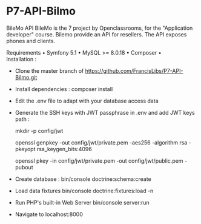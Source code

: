 # P7-API-Bilmo

BileMo API
BileMo is the 7 project by Openclassrooms, for the "Application developer" course. 
Bilemo provide an API for resellers. 
The API exposes phones and clients.

Requirements
•	Symfony 5.1
•	MySQL >= 8.0.18
•	Composer
•	
Installation : 
- Clone the master branch of <https://github.com/FrancisLibs/P7-API-Bilmo.git>
- Install dependencies : composer install
- Edit the .env file to adapt with your database access data
- Generate the SSH keys with JWT passphrase in .env and add JWT keys path :

  mkdir -p config/jwt

  openssl genpkey -out config/jwt/private.pem -aes256 -algorithm rsa -pkeyopt rsa_keygen_bits:4096

  openssl pkey -in config/jwt/private.pem -out config/jwt/public.pem -pubout

- Create database : bin/console doctrine:schema:create
- Load data fixtures bin/console doctrine:fixtures:load -n
- Run PHP's built-in Web Server bin/console server:run
- Navigate to localhost:8000

